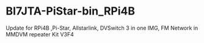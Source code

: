 # BI7JTA-PiStar-bin_RPi4B
Update for RPi4B ,Pi-Star, Allstarlink, DVSwitch 3 in one IMG, FM Network in MMDVM repeater Kit V3F4
